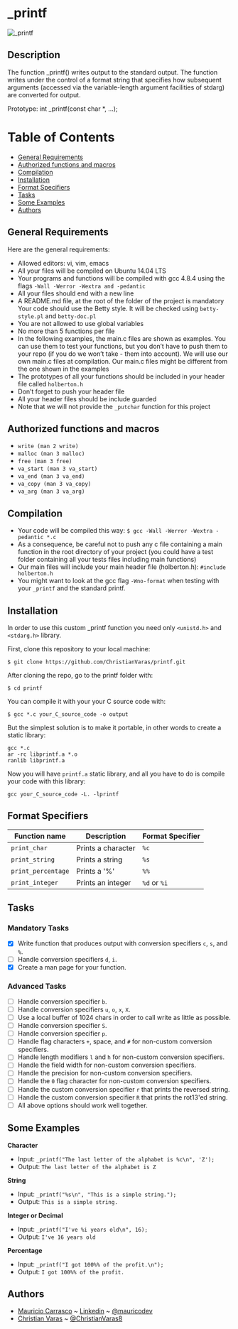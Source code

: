 # _printf

![_printf](https://i.imgur.com/QRigUKw.jpg)

## Description
The  function  _printf()  writes  output to the standard output. The function writes under the control of a format string that specifies how subsequent arguments (accessed via the variable-length argument facilities of stdarg) are converted for output.

Prototype: int _printf(const char *, ...);


# Table of Contents
- [General Requirements](#general-requirements)
- [Authorized functions and macros](#authorized-functions-and-macros)
- [Compilation](#compilation)
- [Installation](#installation)
- [Format Specifiers](#format-specifiers)
- [Tasks](#tasks)
- [Some Examples](#some-examples)
- [Authors](#authors)

## General Requirements
Here are the general requirements:

- Allowed editors: vi, vim, emacs
- All your files will be compiled on Ubuntu 14.04 LTS
- Your programs and functions will be compiled with gcc 4.8.4 using the flags ```-Wall -Werror -Wextra and -pedantic```
- All your files should end with a new line
- A README.md file, at the root of the folder of the project is mandatory Your code should use the Betty style. It will be checked using ```betty-style.pl``` and ```betty-doc.pl```
- You are not allowed to use global variables
- No more than 5 functions per file
- In the following examples, the main.c files are shown as examples. You can use them to test your functions, but you don’t have to push them to your repo (if you do we won’t take - them into account). We will use our own main.c files at compilation. Our main.c files might be different from the one shown in the examples
- The prototypes of all your functions should be included in your header file called ```holberton.h```
- Don’t forget to push your header file
- All your header files should be include guarded
- Note that we will not provide the ```_putchar``` function for this project

## Authorized functions and macros
- ```write (man 2 write)```
- ```malloc (man 3 malloc)```
- ```free (man 3 free)```
- ```va_start (man 3 va_start)```
- ```va_end (man 3 va_end)```
- ```va_copy (man 3 va_copy)```
- ```va_arg (man 3 va_arg)```

## Compilation
- Your code will be compiled this way: ```$ gcc -Wall -Werror -Wextra -pedantic *.c```
- As a consequence, be careful not to push any c file containing a main function in the root directory of your project (you could have a test folder containing all your tests files including main functions)
- Our main files will include your main header file (holberton.h): ```#include holberton.h```
- You might want to look at the gcc flag ```-Wno-format``` when testing with your ```_printf``` and the standard printf.

## Installation
In order to use this custom _printf function you need only ```<unistd.h>``` and ```<stdarg.h>``` library.

First, clone this repository to your local machine:

```
$ git clone https://github.com/ChristianVaras/printf.git
```

After cloning the repo, go to the printf folder with:

```
$ cd printf
```

You can compile it with your your C source code with:

```
$ gcc *.c your_C_source_code -o output
```


But the simplest solution is to make it portable, in other words to create a static library:

```
gcc *.c
ar -rc libprintf.a *.o
ranlib libprintf.a
```

Now you will have ```printf.a``` static library, and all you have to do is compile your code with this library:

```
gcc your_C_source_code -L. -lprintf
```

## Format Specifiers
Function name | Description | Format Specifier
--- | --- | ---
`print_char` | Prints a character | `%c`
`print_string` | Prints a string | `%s`
`print_percentage` | Prints a '%' | `%%`
`print_integer` | Prints an integer | `%d` or `%i`


## Tasks

### Mandatory Tasks
- [x] Write function that produces output with conversion specifiers ```c```, ```s```, and ```%```.
- [ ] Handle conversion specifiers ```d```, ```i```.
- [x] Create a man page for your function.

### Advanced Tasks
- [ ] Handle conversion specifier ```b```.
- [ ] Handle conversion specifiers ```u```, ```o```, ```x```, ```X```.
- [ ] Use a local buffer of 1024 chars in order to call write as little as possible.
- [ ] Handle conversion specifier ```S```.
- [ ] Handle conversion specifier ```p```.
- [ ] Handle flag characters ```+```, space, and ```#``` for non-custom conversion specifiers.
- [ ] Handle length modifiers ```l``` and ```h``` for non-custom conversion specifiers.
- [ ] Handle the field width for non-custom conversion specifiers.
- [ ] Handle the precision for non-custom conversion specifiers.
- [ ] Handle the ```0``` flag character for non-custom conversion specifiers.
- [ ] Handle the custom conversion specifier ```r``` that prints the reversed string.
- [ ] Handle the custom conversion specifier ```R``` that prints the rot13'ed string.
- [ ] All above options should work well together.

## Some Examples


**Character**
* Input: ```_printf("The last letter of the alphabet is %c\n", 'Z');```
* Output: ```The last letter of the alphabet is Z```

**String**
* Input: ```_printf("%s\n", "This is a simple string.");```
* Output: ```This is a simple string.```

**Integer or Decimal**
* Input: ```_printf("I've %i years old\n", 16);```
* Output: ```I've 16 years old```

**Percentage**
* Input: ```_printf("I got 100%% of the profit.\n");```
* Output: ```I got 100%% of the profit.```


## Authors
- [Mauricio Carrasco](https://github.com/mauricodev) ~ [Linkedin](https://www.linkedin.com/in/mauriciocm69/) ~ [@mauricodev](https://twitter.com/mauricodev)
- [Christian Varas](https://github.com/ChristianVaras) ~ [@ChristianVaras8](https://twitter.com/ChristianVaras8)
